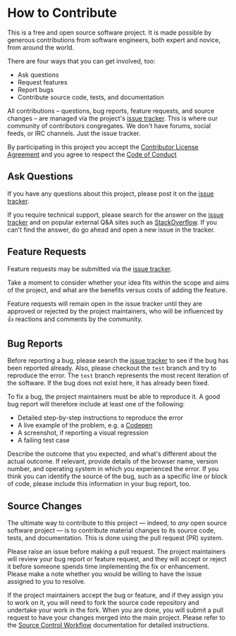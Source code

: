 # How to Contribute

This is a free and open source software project. It is made possible by generous contributions from software engineers, both expert and novice, from around the world. 

There are four ways that you can get involved, too:

- Ask questions
- Request features
- Report bugs
- Contribute source code, tests, and documentation

All contributions – questions, bug reports, feature requests, and source changes – are managed via the project's [issue tracker][1]. This is where our community of contributors congregates. We don't have forums, social feeds, or IRC channels. Just the issue tracker.

By participating in this project you accept the [Contributor License Agreement](cla.md) and you agree to respect the [Code of Conduct](code-of-conduct.md)

## Ask Questions

If you have any questions about this project, please post it on the [issue tracker][1].

If you require technical support, please search for the answer on the [issue tracker][1] and on popular external Q&A sites such as [StackOverflow](https://stackoverflow.com/). If you can't find the answer, do go ahead and open a new issue in the tracker.

## Feature Requests

Feature requests may be submitted via the [issue tracker][1].

Take a moment to consider whether your idea fits within the scope and aims of the project, and what are the benefits versus costs of adding the feature.

Feature requests will remain open in the issue tracker until they are approved or rejected by the project maintainers, who will be influenced by :+1: reactions and comments by the community.

## Bug Reports

Before reporting a bug, please search the [issue tracker][1] to see if the bug has been reported already. Also, please checkout the ``test`` branch and try to reproduce the error. The ``test`` branch represents the most recent iteration of the software. If the bug does not exist here, it has already been fixed.

To fix a bug, the project maintainers must be able to reproduce it. A good bug report will therefore include at least one of the following:

- Detailed step-by-step instructions to reproduce the error
- A live example of the problem, e.g. a [Codepen](http://codepen.io/)
- A screenshot, if reporting a visual regression
- A failing test case

Describe the outcome that you expected, and what's different about the actual outcome. If relevant, provide details of the browser name, version number, and operating system in which you experienced the error. If you think you can identify the source of the bug, such as a specific line or block of code, please include this information in your bug report, too.

## Source Changes

The ultimate way to contribute to this project — indeed, to _any_ open source software project — is to contribute material changes to its source code, tests, and documentation. This is done using the pull request (PR) system.

Please raise an issue before making a pull request. The project maintainers will review your bug report or feature request, and they will accept or reject it before someone spends time implementing the fix or enhancement. Please make a note whether you would be willing to have the issue assigned to you to resolve.

If the project maintainers accept the bug or feature, and if they assign you to work on it, you will need to fork the source code repository and undertake your work in the fork. When you are done, you will submit a pull request to have your changes merged into the main project. Please refer to the [Source Control Workflow](workflow.md) documentation for detailed instructions.


[1]: https://github.com/[user]/[project]/issues

